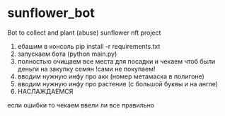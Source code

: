 # sunflower_bot
Bot to collect and plant (abuse) sunflower nft project


1. ебашим в консоль pip install -r requirements.txt
2. запускаем бота (python main.py)
3. полностью очищаем все места для посадки и чекаем чтоб были деньги на закупку семян !сами не покупаем!
4. вводим нужную инфу про акк (номер метамаска в полигоне)
5. вводим нужную инфу про растение (с большой буквы и на англе)
6. НАСЛАЖДАЕМСЯ 

если ошибки то чекаем ввели ли все правильно 
